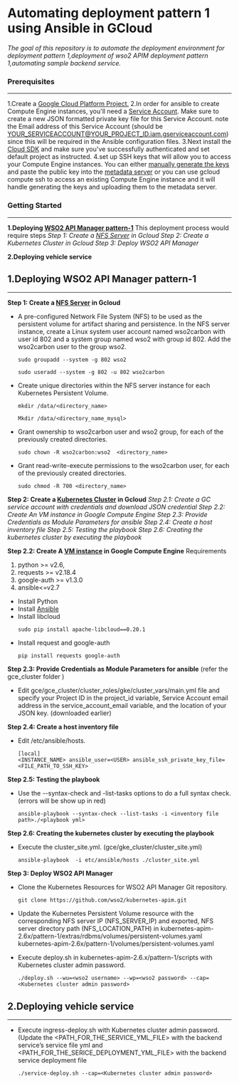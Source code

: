 # Automating deployment pattern 1 using Ansible in GCloud
*The goal of this repository is to automate the deployment environment for deployment pattern 1,deployment of wso2 APIM deployment pattern 1,automating sample backend service.*

### Prerequisites
-----
1.Create a [Google Cloud Platform Project.](https://console.cloud.google.com/projectselector/compute/instances)
2.In order for ansible to create Compute Engine instances, you'll need a [Service Account](https://cloud.google.com/compute/docs/access/service-accounts#serviceaccount). Make sure to create a new JSON formatted private key file for this Service Account. note the Email address of this Service Account (should be YOUR_SERVICEACCOUNT@YOUR_PROJECT_ID.iam.gserviceaccount.com) since this will be required in the Ansible configuration files.
3.Next  install the [Cloud SDK](https://cloud.google.com/sdk/) and make sure you've successfully authenticated and set default project as instructed.
4.set up SSH keys that will allow you to access your Compute Engine instances. You can either [manually generate the keys](https://cloud.google.com/compute/docs/instances/adding-removing-ssh-keys#createsshkeys) and paste the public key into the [metadata server](https://console.cloud.google.com/compute/metadata/sshKeys) or you can use gcloud compute ssh to access an existing Compute Engine instance and it will handle generating the keys and uploading them to the metadata server.
### Getting Started
------
**1.Deploying [WSO2 API Manager pattern-1]((https://github.com/wso2/kubernetes-apim/blob/master/pattern-1/README.md))**
    This deployment process would require steps
*Step 1: Create a [NFS Server](https://cloud.google.com/marketplace/docs/single-node-fileserver) in Gcloud
Step 2: Create a Kubernetes Cluster in Gcloud
Step 3: Deploy WSO2 API Manager*

**2.Deploying vehicle service**
## **1.Deploying WSO2 API Manager pattern-1**
----
 **Step 1: Create a [NFS Server](https://cloud.google.com/marketplace/docs/single-node-fileserver) in Gcloud**
- A pre-configured Network File System (NFS) to be used as the persistent volume for artifact sharing and persistence. In the NFS server instance, create a Linux system user account named wso2carbon with user id 802 and a system group named wso2 with group id 802. Add the wso2carbon user to the group wso2.
  ```
  sudo groupadd --system -g 802 wso2
  ```
  ```
  sudo useradd --system -g 802 -u 802 wso2carbon
  ```
- Create unique directories within the NFS server instance for each Kubernetes Persistent Volume.
  ```
  mkdir /data/<directory_name>
  ```
  ```
  Mkdir /data/<directory_name_mysql>
  ```

- Grant ownership to wso2carbon user and wso2 group, for each of the previously created directories.
  ```
  sudo chown -R wso2carbon:wso2  <directory_name>
  ```
- Grant read-write-execute permissions to the wso2carbon user, for each of the previously created directories. 
  ```
  sudo chmod -R 700 <directory_name>
  ```
  
**Step 2: Create a [Kubernetes Cluster](https://docs.ansible.com/ansible/latest/modules/gcp_container_cluster_module.html) in Gcloud**
    *Step 2.1: Create a GC service account with credentials and download JSON credential
    Step 2.2: Create An VM instance in Google Compute Engine 
    Step 2.3: Provide Credentials as Module Parameters for ansible
    Step 2.4: Create a host inventory file 
    Step 2.5: Testing the playbook
    Step 2.6: Creating the kubernetes cluster by executing the playbook*
    
   **Step 2.2: Create A [VM instance](https://cloud.google.com/compute/docs/instances/create-start-instance) in Google Compute Engine**
 Requirements
  1. python >= v2.6,
  2. requests >= v2.18.4
  3. google-auth >= v1.3.0
  4. ansible<=v2.7

- Install Python
- Install [Ansible](https://docs.ansible.com/ansible/latest/installation_guide/intro_installation.html)
- Install libcloud
  ```
  sudo pip install apache-libcloud==0.20.1
  ```
- Install request and google-auth
  ```
  pip install requests google-auth
  ```
**Step 2.3: Provide Credentials as Module Parameters for ansible**
(refer the gce_cluster folder )
- Edit gce/gce_cluster/cluster_roles/gke/cluster_vars/main.yml  file and specify your Project ID in the project_id variable, Service Account email address in the service_account_email variable, and the location of your JSON key. (downloaded earlier) 
    
**Step 2.4: Create a host inventory file**
- Edit /etc/ansible/hosts.
  ```
  [local]
  <INSTANCE_NAME> ansible_user=<USER> ansible_ssh_private_key_file=<FILE_PATH_TO_SSH_KEY>
   ```
**Step 2.5: Testing the playbook**
- Use the --syntax-check and -list-tasks options to do a full syntax check.(errors will be show up in red)
   ```
  ansible-playbook --syntax-check --list-tasks -i <inventory file path>./<playbook yml>
   ```
**Step 2.6: Creating the kubernetes cluster by executing the playbook**
- Execute the cluster_site.yml. (gce/gke_cluster/cluster_site.yml)
  ```
  ansible-playbook  -i etc/ansible/hosts ./cluster_site.yml
  ```
 **Step 3: Deploy WSO2 API Manager**
- Clone the Kubernetes Resources for WSO2 API Manager Git repository.
   ```
   git clone https://github.com/wso2/kubernetes-apim.git
   ```
- Update the Kubernetes Persistent Volume resource with the corresponding NFS server IP (NFS_SERVER_IP) and exported, NFS server directory path (NFS_LOCATION_PATH) in
kubernetes-apim-2.6x/pattern-1/extras/rdbms/volumes/persistent-volumes.yaml
kubernetes-apim-2.6x/pattern-1/volumes/persistent-volumes.yaml

- Execute deploy.sh in kubernetes-apim-2.6.x/pattern-1/scripts with Kubernetes cluster admin password.
  ```
  ./deploy.sh --wu=<wso2 username> --wp=<wso2 password> --cap=<Kubernetes cluster admin password>
  ```
  
  
## **2.Deploying vehicle service**
----
- Execute ingress-deploy.sh with Kubernetes cluster admin password.
(Update the <PATH_FOR_THE_SERVICE_YML_FILE> with the backend service’s service file yml and <PATH_FOR_THE_SERICE_DEPLOYMENT_YML_FILE> with the backend service deployment file
  ```
  ./service-deploy.sh --cap=<Kubernetes cluster admin password>
  ```




















